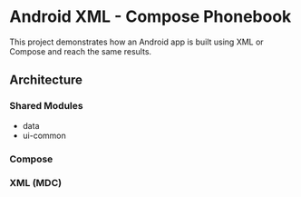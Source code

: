 # Android XML - Compose Phonebook

This project demonstrates how an Android app is built using XML or Compose and reach the same results.

## Architecture

### Shared Modules
- data
- ui-common

### Compose

### XML (MDC)

